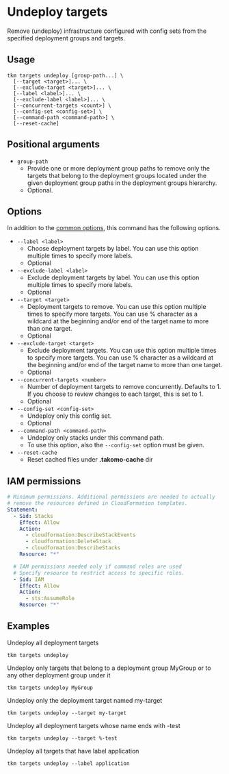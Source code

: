# Undeploy targets

Remove (undeploy) infrastructure configured with config sets from the specified deployment groups and targets.

## Usage

```shell
tkm targets undeploy [group-path...] \
  [--target <target>]... \
  [--exclude-target <target>]... \
  [--label <label>]... \
  [--exclude-label <label>]... \
  [--concurrent-targets <count>] \
  [--config-set <config-set>] \
  [--command-path <command-path>] \
  [--reset-cache]
```

## Positional arguments

- `group-path`
  - Provide one or more deployment group paths to remove only the targets that belong to the deployment groups located under the given deployment group paths in the deployment groups hierarchy.
  - Optional.

## Options

In addition to the [common options](../../docs/command-line-usage/common-options), this command has the following options.

- `--label <label>`
  - Choose deployment targets by label. You can use this option multiple times to specify more labels.
  - Optional
- `--exclude-label <label>`
  - Exclude deployment targets by label. You can use this option multiple times to specify more labels.
  - Optional
- `--target <target>`
  - Deployment targets to remove. You can use this option multiple times to specify more targets. You can use % character as a wildcard at the beginning and/or end of the target name to more than one target.
  - Optional
- `--exclude-target <target>`
  - Exclude deployment targets. You can use this option multiple times to specify more targets. You can use % character as a wildcard at the beginning and/or end of the target name to more than one target.
  - Optional
- `--concurrent-targets <number>`
  - Number of deployment targets to remove concurrently. Defaults to 1. If you choose to review changes to each target, this is set to 1.
  - Optional
- `--config-set <config-set>`
  - Undeploy only this config set.
  - Optional
- `--command-path <command-path>`
  - Undeploy only stacks under this command path.
  - To use this option, also the `--config-set` option must be given.
- `--reset-cache`
  - Reset cached files under **.takomo-cache** dir

## IAM permissions

```yaml
# Minimum permissions. Additional permissions are needed to actually 
# remove the resources defined in CloudFormation templates.
Statement: 
  - Sid: Stacks
    Effect: Allow
    Action:
      - cloudformation:DescribeStackEvents
      - cloudformation:DeleteStack
      - cloudformation:DescribeStacks
    Resource: "*"

  # IAM permissions needed only if command roles are used  
  # Specify resource to restrict access to specific roles.  
  - Sid: IAM
    Effect: Allow
    Action:
      - sts:AssumeRole
    Resource: "*" 
```

## Examples

Undeploy all deployment targets

```shell
tkm targets undeploy
```

Undeploy only targets that belong to a deployment group MyGroup or to any other deployment group under it

```shell
tkm targets undeploy MyGroup
```

Undeploy only the deployment target named my-target

```shell
tkm targets undeploy --target my-target
```

Undeploy all deployment targets whose name ends with -test

```shell
tkm targets undeploy --target %-test
```

Undeploy all targets that have label application

```shell
tkm targets undeploy --label application
```
